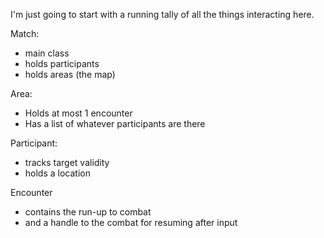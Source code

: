 I'm just going to start with a running tally of all the things interacting here.

Match:
* main class
* holds participants
* holds areas (the map)

Area:
* Holds at most 1 encounter
* Has a list of whatever participants are there

Participant:
* tracks target validity
* holds a location

Encounter
* contains the run-up to combat
* and a handle to the combat for resuming after input